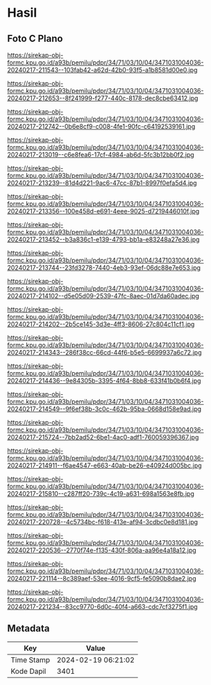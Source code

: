 # Hasil

## Foto C Plano

https://sirekap-obj-formc.kpu.go.id/a93b/pemilu/pdpr/34/71/03/10/04/3471031004036-20240217-211543--103fab42-a62d-42b0-93f5-a1b8581d00e0.jpg

https://sirekap-obj-formc.kpu.go.id/a93b/pemilu/pdpr/34/71/03/10/04/3471031004036-20240217-212653--8f241999-f277-440c-8178-dec8cbe63412.jpg

https://sirekap-obj-formc.kpu.go.id/a93b/pemilu/pdpr/34/71/03/10/04/3471031004036-20240217-212742--0b6e8cf9-c008-4fe1-90fc-c64192539161.jpg

https://sirekap-obj-formc.kpu.go.id/a93b/pemilu/pdpr/34/71/03/10/04/3471031004036-20240217-213019--c6e8fea6-17cf-4984-ab6d-5fc3b12bb0f2.jpg

https://sirekap-obj-formc.kpu.go.id/a93b/pemilu/pdpr/34/71/03/10/04/3471031004036-20240217-213239--81d4d221-9ac6-47cc-87b1-8997f0efa5d4.jpg

https://sirekap-obj-formc.kpu.go.id/a93b/pemilu/pdpr/34/71/03/10/04/3471031004036-20240217-213356--100e458d-e691-4eee-9025-d7219446010f.jpg

https://sirekap-obj-formc.kpu.go.id/a93b/pemilu/pdpr/34/71/03/10/04/3471031004036-20240217-213452--b3a836c1-e139-4793-bb1a-e83248a27e36.jpg

https://sirekap-obj-formc.kpu.go.id/a93b/pemilu/pdpr/34/71/03/10/04/3471031004036-20240217-213744--23fd3278-7440-4eb3-93ef-06dc88e7e653.jpg

https://sirekap-obj-formc.kpu.go.id/a93b/pemilu/pdpr/34/71/03/10/04/3471031004036-20240217-214102--d5e05d09-2539-47fc-8aec-01d7da60adec.jpg

https://sirekap-obj-formc.kpu.go.id/a93b/pemilu/pdpr/34/71/03/10/04/3471031004036-20240217-214202--2b5ce145-3d3e-4ff3-8606-27c804c11cf1.jpg

https://sirekap-obj-formc.kpu.go.id/a93b/pemilu/pdpr/34/71/03/10/04/3471031004036-20240217-214343--286f38cc-66cd-44f6-b5e5-6699937a6c72.jpg

https://sirekap-obj-formc.kpu.go.id/a93b/pemilu/pdpr/34/71/03/10/04/3471031004036-20240217-214436--9e84305b-3395-4f64-8bb8-633f41b0b6f4.jpg

https://sirekap-obj-formc.kpu.go.id/a93b/pemilu/pdpr/34/71/03/10/04/3471031004036-20240217-214549--9f6ef38b-3c0c-462b-95ba-0668d158e9ad.jpg

https://sirekap-obj-formc.kpu.go.id/a93b/pemilu/pdpr/34/71/03/10/04/3471031004036-20240217-215724--7bb2ad52-6be1-4ac0-adf1-760059396367.jpg

https://sirekap-obj-formc.kpu.go.id/a93b/pemilu/pdpr/34/71/03/10/04/3471031004036-20240217-214911--f6ae4547-e663-40ab-be26-e40924d005bc.jpg

https://sirekap-obj-formc.kpu.go.id/a93b/pemilu/pdpr/34/71/03/10/04/3471031004036-20240217-215810--c287ff20-739c-4c19-a631-698a1563e8fb.jpg

https://sirekap-obj-formc.kpu.go.id/a93b/pemilu/pdpr/34/71/03/10/04/3471031004036-20240217-220728--4c5734bc-f618-413e-af94-3cdbc0e8d181.jpg

https://sirekap-obj-formc.kpu.go.id/a93b/pemilu/pdpr/34/71/03/10/04/3471031004036-20240217-220536--2770f74e-f135-430f-806a-aa96e4a18a12.jpg

https://sirekap-obj-formc.kpu.go.id/a93b/pemilu/pdpr/34/71/03/10/04/3471031004036-20240217-221114--8c389aef-53ee-4016-9cf5-fe5090b8dae2.jpg

https://sirekap-obj-formc.kpu.go.id/a93b/pemilu/pdpr/34/71/03/10/04/3471031004036-20240217-221234--83cc9770-6d0c-40f4-a663-cdc7cf3275f1.jpg


## Metadata

| Key        | Value               |
| ---------- | ------------------- |
| Time Stamp | 2024-02-19 06:21:02 |
| Kode Dapil | 3401                |



